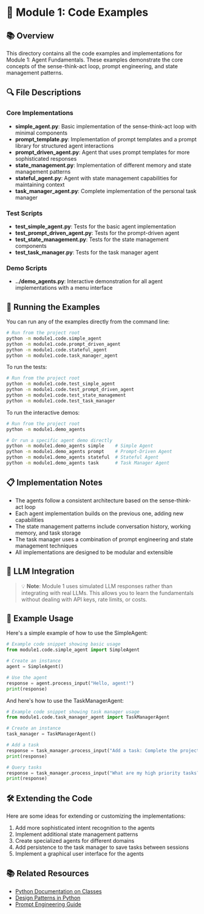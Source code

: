 # 🧩 Module 1: Code Examples

## 📚 Overview

This directory contains all the code examples and implementations for Module 1: Agent Fundamentals. These examples demonstrate the core concepts of the sense-think-act loop, prompt engineering, and state management patterns.

## 🔍 File Descriptions

### Core Implementations
- **simple_agent.py**: Basic implementation of the sense-think-act loop with minimal components
- **prompt_template.py**: Implementation of prompt templates and a prompt library for structured agent interactions
- **prompt_driven_agent.py**: Agent that uses prompt templates for more sophisticated responses
- **state_management.py**: Implementation of different memory and state management patterns
- **stateful_agent.py**: Agent with state management capabilities for maintaining context
- **task_manager_agent.py**: Complete implementation of the personal task manager

### Test Scripts
- **test_simple_agent.py**: Tests for the basic agent implementation
- **test_prompt_driven_agent.py**: Tests for the prompt-driven agent
- **test_state_management.py**: Tests for the state management components
- **test_task_manager.py**: Tests for the task manager agent

### Demo Scripts
- **../demo_agents.py**: Interactive demonstration for all agent implementations with a menu interface

## 🚀 Running the Examples

You can run any of the examples directly from the command line:

```bash
# Run from the project root
python -m module1.code.simple_agent
python -m module1.code.prompt_driven_agent
python -m module1.code.stateful_agent
python -m module1.code.task_manager_agent
```

To run the tests:

```bash
# Run from the project root
python -m module1.code.test_simple_agent
python -m module1.code.test_prompt_driven_agent
python -m module1.code.test_state_management
python -m module1.code.test_task_manager
```

To run the interactive demos:

```bash
# Run from the project root
python -m module1.demo_agents

# Or run a specific agent demo directly
python -m module1.demo_agents simple    # Simple Agent
python -m module1.demo_agents prompt    # Prompt-Driven Agent
python -m module1.demo_agents stateful  # Stateful Agent
python -m module1.demo_agents task      # Task Manager Agent
```

## 📋 Implementation Notes

- The agents follow a consistent architecture based on the sense-think-act loop
- Each agent implementation builds on the previous one, adding new capabilities
- The state management patterns include conversation history, working memory, and task storage
- The task manager uses a combination of prompt engineering and state management techniques
- All implementations are designed to be modular and extensible

## 🔄 LLM Integration

> 💡 **Note**: Module 1 uses simulated LLM responses rather than integrating with real LLMs. This allows you to learn the fundamentals without dealing with API keys, rate limits, or costs.

## 🧪 Example Usage

Here's a simple example of how to use the SimpleAgent:

```python
# Example code snippet showing basic usage
from module1.code.simple_agent import SimpleAgent

# Create an instance
agent = SimpleAgent()

# Use the agent
response = agent.process_input("Hello, agent!")
print(response)
```

And here's how to use the TaskManagerAgent:

```python
# Example code snippet showing task manager usage
from module1.code.task_manager_agent import TaskManagerAgent

# Create an instance
task_manager = TaskManagerAgent()

# Add a task
response = task_manager.process_input("Add a task: Complete the project report by Friday with high priority")
print(response)

# Query tasks
response = task_manager.process_input("What are my high priority tasks?")
print(response)
```

## 🛠️ Extending the Code

Here are some ideas for extending or customizing the implementations:

1. Add more sophisticated intent recognition to the agents
2. Implement additional state management patterns
3. Create specialized agents for different domains
4. Add persistence to the task manager to save tasks between sessions
5. Implement a graphical user interface for the agents

## 📚 Related Resources

- [Python Documentation on Classes](https://docs.python.org/3/tutorial/classes.html)
- [Design Patterns in Python](https://refactoring.guru/design-patterns/python)
- [Prompt Engineering Guide](https://www.promptingguide.ai/)
